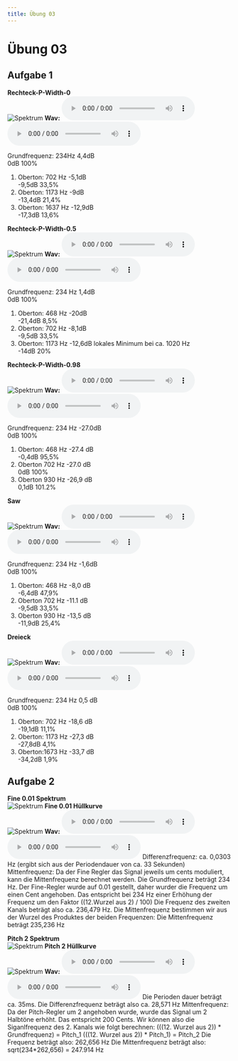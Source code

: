 ```yaml
---
title: Übung 03
---
```


Übung 03
========

Aufgabe 1
---------

__Rechteck-P-Width-0__  
![Spektrum](assets/Aufgabe_3/images/rechteck_pWidth_0.png)
__Wav:__
<audio controls>
  <source src="assets/Aufgabe_3/audiofiles/1_pls_pWidth0.wav" type="audio/wav">
</audio>
![Sprachaufnahme Original Frequenzanalyse](assets/Aufgabe_3/audiofiles/1_pls_pWidth0.wav)

Grundfrequenz: 234Hz 4,4dB  
0dB 100%
1. Oberton: 702 Hz -5,1dB   
-9,5dB 33,5%
2. Oberton: 1173 Hz -9dB    
-13,4dB 21,4%
3. Oberton: 1637 Hz -12,9dB  
-17,3dB 13,6%
  
__Rechteck-P-Width-0.5__  
![Spektrum](assets/Aufgabe_3/images/rechteck_pWidth_05.png)
__Wav:__
<audio controls>
  <source src="assets/Aufgabe_3/audiofiles/1_pls_pWidth05.wav" type="audio/wav">
</audio>
![Sprachaufnahme Original Frequenzanalyse](assets/Aufgabe_3/audiofiles/1_pls_pWidth05.wav)


Grundfrequenz: 234 Hz 1,4dB  
0dB 100%
1. Oberton: 468 Hz -20dB  
-21,4dB 8,5%
2. Oberton: 702 Hz -8,1dB  
-9,5dB 33,5%
3. Oberton: 1173 Hz -12,6dB lokales Minimum bei ca. 1020 Hz  
-14dB 20%
  
__Rechteck-P-Width-0.98__  
![Spektrum](assets/Aufgabe_3/images/rechteck_pWidth_098.png)
__Wav:__
<audio controls>
  <source src="assets/Aufgabe_3/audiofiles/1_pls_pWidth098.wav" type="audio/wav">
</audio>
![Sprachaufnahme Original Frequenzanalyse](assets/Aufgabe_3/audiofiles/1_pls_pWidth098.wav)


Grundfrequenz: 234 Hz -27.0dB  
0dB 100%
1. Oberton: 468 Hz -27.4 dB  
-0,4dB 95,5%
2. Oberton 702 Hz -27.0 dB  
0dB 100%
3. Oberton 930 Hz -26,9 dB  
0,1dB 101.2%

__Saw__  
![Spektrum](assets/Aufgabe_3/images/saw.png)
__Wav:__
<audio controls>
  <source src="assets/Aufgabe_3/audiofiles/1_saw_pWidth0.wav" type="audio/wav">
</audio>
![Sprachaufnahme Original Frequenzanalyse](assets/Aufgabe_3/audiofiles/1_saw_pWidth0.wav)

Grundfrequenz: 234 Hz -1,6dB  
0dB 100%
1. Oberton: 468 Hz -8,0 dB  
-6,4dB 47,9%
2. Oberton 702 Hz -11.1 dB  
-9,5dB 33,5%
3. Oberton 930 Hz -13,5 dB  
-11,9dB 25,4%

__Dreieck__  
![Spektrum](assets/Aufgabe_3/images/dreieck.png)
__Wav:__
<audio controls>
  <source src="assets/Aufgabe_3/audiofiles/1_tri_pWidth0.wav" type="audio/wav">
</audio>
![Sprachaufnahme Original Frequenzanalyse](assets/Aufgabe_3/audiofiles/1_tri_pWidth0.wav)


Grundfrequenz: 234 Hz 0,5 dB  
0dB 100%
1. Oberton: 702 Hz -18,6 dB  
-19,1dB 11,1%
2. Oberton: 1173 Hz -27,3 dB  
-27,8dB 4,1%
3. Oberton:1673 Hz -33,7 dB  
-34,2dB 1,9%


Aufgabe 2
---------

__Fine 0.01 Spektrum__  
![Spektrum](assets/Aufgabe_3/images/a2_fine01_spec.png)
__Fine 0.01 Hüllkurve__  
![Spektrum](assets/Aufgabe_3/images/a2_fine01_differencefrequency.png)
__Wav:__
<audio controls>
  <source src="assets/Aufgabe_3/audiofiles/2_a_fine01.wav" type="audio/wav">
</audio>
![Fine01](assets/Aufgabe_3/audiofiles/2_a_fine01.wav)
Differenzfrequenz: ca. 0,0303 Hz (ergibt sich aus der Periodendauer von ca. 33 Sekunden)
Mittenfrequenz:
Da der Fine Regler das Signal jeweils um cents moduliert, kann die Mittenfrequenz berechnet werden.
Die Grundfrequenz beträgt 234 Hz.
Der Fine-Regler wurde auf 0.01 gestellt, daher wurder die Frequenz um einen Cent angehoben.
Das entspricht bei 234 Hz einer Erhöhung der Frequenz um  den Faktor ((12.Wurzel aus 2) / 100)
Die Frequenz des zweiten Kanals beträgt also ca. 236,479 Hz.
Die Mittenfrequenz bestimmen wir aus der Wurzel des Produktes der beiden Frequenzen:
Die Mittenfrequenz beträgt 235,236 Hz

__Pitch 2 Spektrum__  
![Spektrum](assets/Aufgabe_3/images/a2_pitch2_spec.png)
__Pitch 2 Hüllkurve__  
![Spektrum](assets/Aufgabe_3/images/a2_pitch2_differenceFrequency.png)
__Wav:__
<audio controls>
  <source src="assets/Aufgabe_3/audiofiles/2_b_pitch2.wav" type="audio/wav">
</audio>
![Pitch 2](assets/Aufgabe_3/audiofiles/2_b_pitch2.wav)
Die Perioden dauer beträgt ca. 35ms. 
Die Differenzfrequenz beträgt also ca. 28,571 Hz
Mittenfrequenz:
Da der Pitch-Regler um 2 angehoben wurde, wurde das Signal um 2 Halbtöne erhöht. Das entspricht 200 Cents.
Wir können also die Siganlfrequenz des 2. Kanals wie folgt berechnen: (((12. Wurzel aus 2)) * Grundfrequenz) = Pitch_1
(((12. Wurzel aus 2)) * Pitch_1) = Pitch_2
Die Frequenz beträgt also: 262,656 Hz
Die Mittenfrequenz beträgt also: sqrt(234*262,656) = 247.914 Hz
